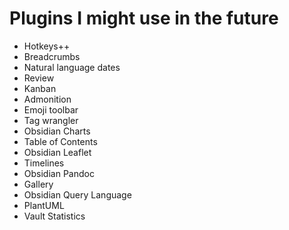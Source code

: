 # Plugins I might use in the future
- Hotkeys++
- Breadcrumbs
- Natural language dates
- Review
- Kanban
- Admonition
- Emoji toolbar
- Tag wrangler
- Obsidian Charts
- Table of Contents
- Obsidian Leaflet
- Timelines
- Obsidian Pandoc
- Gallery
- Obsidian Query Language
- PlantUML
- Vault Statistics